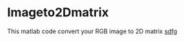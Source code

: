 # Imageto2Dmatrix
This matlab code convert your RGB image to 2D matrix
<a href="imgto2D.m">sdfg</a>
